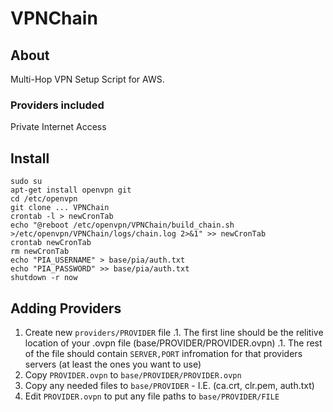 # VPNChain

## About
Multi-Hop VPN Setup Script for AWS.

### Providers included
Private Internet Access

## Install

    sudo su
    apt-get install openvpn git
    cd /etc/openvpn
    git clone ... VPNChain
    crontab -l > newCronTab
    echo "@reboot /etc/openvpn/VPNChain/build_chain.sh >/etc/openvpn/VPNChain/logs/chain.log 2>&1" >> newCronTab
    crontab newCronTab
    rm newCronTab
    echo "PIA_USERNAME" > base/pia/auth.txt
    echo "PIA_PASSWORD" >> base/pia/auth.txt
    shutdown -r now

## Adding Providers
1. Create new `providers/PROVIDER` file
.1. The first line should be the relitive location of your .ovpn file (base/PROVIDER/PROVIDER.ovpn)
.1. The rest of the file should contain `SERVER,PORT` infromation for that providers servers (at least the ones you want to use)
1. Copy `PROVIDER.ovpn` to `base/PROVIDER/PROVIDER.ovpn`
1. Copy any needed files to `base/PROVIDER` - I.E. (ca.crt, clr.pem, auth.txt)
1. Edit `PROVIDER.ovpn` to put any file paths to `base/PROVIDER/FILE`
